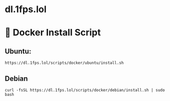# dl.1fps.lol

# 🐋 Docker Install Script
## Ubuntu:
```
https://dl.1fps.lol/scripts/docker/ubuntu/install.sh
```

## Debian
```
curl -fsSL https://dl.1fps.lol/scripts/docker/debian/install.sh | sudo bash
```
